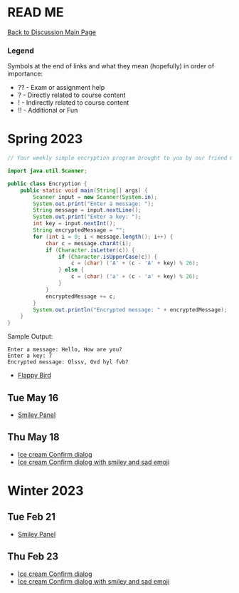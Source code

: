 # READ ME

[Back to Discussion Main Page](https://github.com/TejasViswa/PIC20A_Disc)
### Legend
Symbols at the end of links and what they mean (hopefully) in order of importance:
- ?? - Exam or assignment help
- ? - Directly related to course content
- ! - Indirectly related to course content
- !! - Additional or Fun

# Spring 2023
```java
// Your weekly simple encryption program brought to you by our friend ChatGPT

import java.util.Scanner;

public class Encryption {
    public static void main(String[] args) {
        Scanner input = new Scanner(System.in);
        System.out.print("Enter a message: ");
        String message = input.nextLine();
        System.out.print("Enter a key: ");
        int key = input.nextInt();
        String encryptedMessage = "";
        for (int i = 0; i < message.length(); i++) {
            char c = message.charAt(i);
            if (Character.isLetter(c)) {
                if (Character.isUpperCase(c)) {
                    c = (char) ('A' + (c - 'A' + key) % 26);
                } else {
                    c = (char) ('a' + (c - 'a' + key) % 26);
                }
            }
            encryptedMessage += c;
        }
        System.out.println("Encrypted message: " + encryptedMessage);
    }
}

```
Sample Output:
```
Enter a message: Hello, How are you?
Enter a key: 7
Encrypted message: Olssv, Ovd hyl fvb?
```
- [Flappy Bird](https://github.com/TejasViswa/PIC20A_Disc/tree/main/FlappyBird)

## Tue May 16
- [Smiley Panel](TestGUI.java)

## Thu May 18
- [Ice cream Confirm dialog](MyGUI.java)
- [Ice cream Confirm dialog with smiley and sad emoji](MyGUITest.java)

# Winter 2023
## Tue Feb 21
- [Smiley Panel](TestGUI.java)

## Thu Feb 23
- [Ice cream Confirm dialog](MyGUI.java)
- [Ice cream Confirm dialog with smiley and sad emoji](MyGUITest.java)
